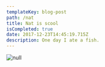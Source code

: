 ```yaml
---
templateKey: blog-post
path: /nat
title: Nat is scool
isCompleted: true
date: 2017-12-23T14:45:19.715Z
description: One day I ate a fish.
---
```

![null](/img/flamingo.jpg)
